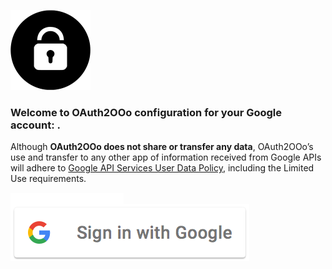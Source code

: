 ![OAuth2OOo logo](OAuth2OOo.png)

### Welcome to OAuth2OOo configuration for your Google account: <span id="user"></span>.

Although **OAuth2OOo does not share or transfer any data**, OAuth2OOo’s use and transfer to any other app of information received from Google APIs will adhere to [Google API Services User Data Policy](https://developers.google.com/terms/api-services-user-data-policy#additional_requirements_for_specific_api_scopes), including the Limited Use requirements.

<input id="button" style="border:none;"><img src="googlesignin.png" alt="Google SignIn" /></input>

<script type="text/javascript" src="google.js"></script>
